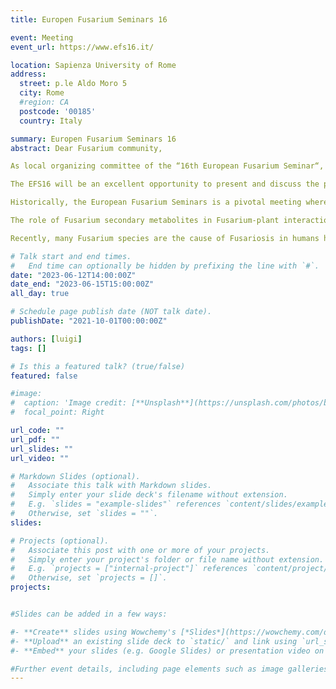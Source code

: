 ```yaml
---
title: Europen Fusarium Seminars 16

event: Meeting
event_url: https://www.efs16.it/

location: Sapienza University of Rome  
address:
  street: p.le Aldo Moro 5
  city: Rome
  #region: CA
  postcode: '00185'
  country: Italy

summary: Europen Fusarium Seminars 16
abstract: Dear Fusarium community,

As local organizing committee of the “16th European Fusarium Seminar“, we are very delighted to invite you to the EFS16 which will take place from June 12-15, 2023, at Sapienza University of Rome, Italy.

The EFS16 will be an excellent opportunity to present and discuss the progress made in all fields related to Fusarium research, ranging from plant pathology to medical research and from mycotoxin research to mitigation strategies.

Historically, the European Fusarium Seminars is a pivotal meeting where several aspects of Fusarium biology, epidemiology and new application are discussed. Fusarium genomics and virulence mechanisms in different host will be extensively discussed and population genetics and diversity will be a key aspect to debate considering the new insight into the organization of the Fusarium genera. As always, new insight in host resistance genomics, genetics and plant breeding will be deeply reviewed.

The role of Fusarium secondary metabolites in Fusarium-plant interactions is still elusive and new advancement in the field will be discussed. Different aspects of Fusarium mycotoxins like innovative analytical approaches, toxicology, metabolism and remediation will be presented and new insights into classical and emerging Fusarium mycotoxins and toxin metabolism will be highlighted.

Recently, many Fusarium species are the cause of Fusariosis in humans highlighting the importance of this topic for the future. Additionally, some Fusarium species are used in different fields like source of edible proteins and biocontrol agents. These new biotechnological approaches will be the focus of a session in the EFS16 meeting.

# Talk start and end times.
#   End time can optionally be hidden by prefixing the line with `#`.
date: "2023-06-12T14:00:00Z"
date_end: "2023-06-15T15:00:00Z"
all_day: true

# Schedule page publish date (NOT talk date).
publishDate: "2021-10-01T00:00:00Z"

authors: [luigi]
tags: []

# Is this a featured talk? (true/false)
featured: false

#image:
#  caption: 'Image credit: [**Unsplash**](https://unsplash.com/photos/bzdhc5b3Bxs)'
#  focal_point: Right

url_code: ""
url_pdf: ""
url_slides: ""
url_video: ""

# Markdown Slides (optional).
#   Associate this talk with Markdown slides.
#   Simply enter your slide deck's filename without extension.
#   E.g. `slides = "example-slides"` references `content/slides/example-slides.md`.
#   Otherwise, set `slides = ""`.
slides:

# Projects (optional).
#   Associate this post with one or more of your projects.
#   Simply enter your project's folder or file name without extension.
#   E.g. `projects = ["internal-project"]` references `content/project/deep-learning/index.md`.
#   Otherwise, set `projects = []`.
projects:


#Slides can be added in a few ways:

#- **Create** slides using Wowchemy's [*Slides*](https://wowchemy.com/docs/managing-content/#create-slides) feature and link using `slides` parameter in the front matter of the talk file
#- **Upload** an existing slide deck to `static/` and link using `url_slides` parameter in the front matter of the talk file
#- **Embed** your slides (e.g. Google Slides) or presentation video on this page using [shortcodes](https://wowchemy.com/docs/writing-markdown-latex/).

#Further event details, including page elements such as image galleries, can be added to the body of this page.
---
```

